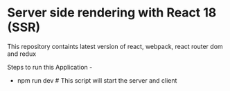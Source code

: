 # Server side rendering with React 18 (SSR) 

This repository containts latest version of react, webpack, react router dom and redux

Steps to run this Application - 
 - npm run dev # This script will start the server and client
